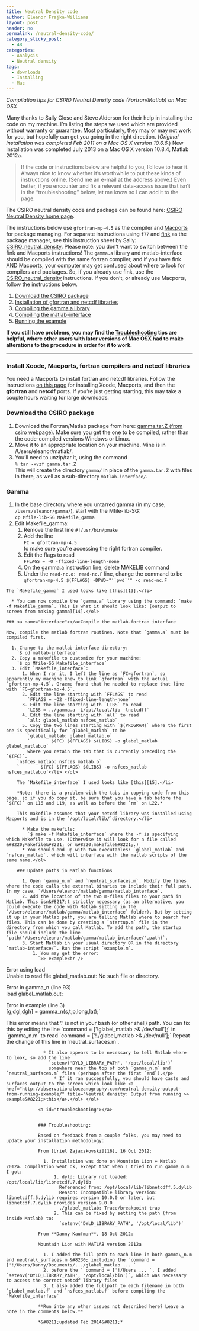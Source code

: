 ```yaml
---
title: Neutral Density code
author: Eleanor Frajka-Williams
layout: post
header: no
permalink: /neutral-density-code/
category_sticky_post:
  - 48
categories:
  - Analysis
  - Neutral density
tags:
  - downloads
  - Installing
  - Mac
---
```

*Compilation tips for CSIRO Neutral Density code (Fortran/Matlab) on Mac OSX*

Many thanks to Sally Close and Steve Alderson for their help in installing the code on my machine. I&#8217;m listing the steps we used which are provided without warranty or guarantee. Most particularly, they may or may not work for you, but hopefully can get you going in the right direction. (*Original installation was completed Feb 2011 on a Mac OS X version 10.6.6.*) New installation was completed July 2013 on a Mac OS X version 10.8.4, Matlab 2012a.

> If the code or instructions below are helpful to you, I&#8217;d love to hear it. Always nice to know whether it&#8217;s worthwhile to put these kinds of instructions online. (Send me an e-mail at the address above.) Even better, if you encounter and fix a relevant data-access issue that isn&#8217;t in the &#8220;troubleshooting&#8221; below, let me know so I can add it to the page.

The CSIRO neutral density code and package can be found here: [CSIRO Neutral Density home page][1].

The instructions below use `gfortran-mp-4.5` as the compiler and [Macports][2] for package managing. For separate instructions using `f77` and [fink][3] as the package manager, see this instruction sheet by Sally: [CSIRO\_neutral\_density][4]. Please note: you don&#8217;t want to switch between the fink and Macports instructions! The `gamma.a` library and matlab-interface should be compiled with the same fortran compiler, and if you have fink AND Macports, your computer may get confused about where to look for compilers and packages. So, if you already use fink, use the [CSIRO\_neutral\_density][4] instructions. If you don&#8217;t, or already use Macports, follow the instructions below.

  1. [Download the CSIRO package][5]
  2. [Installation of gfortran and netcdf libraries][6]
  3. [Compiling the gamma.a library][7]
  4. [Compiling the matlab-interface][8]
  5. [Running the example][9]

**If you still have problems, you may find the [Troubleshooting][10] tips are helpful, where other users with later versions of Mac OSX had to make alterations to the procedure in order for it to work.**

* * *

### <a name="codeinstall"></a>Install Xcode, Macports, fortran compilers and netcdf libraries

You need a Macports to install fortran and netcdf libraries. Follow the instructions [on this page][11] for installing Xcode, Macports, and then the **gfortran** and **netcdf** ports. If you&#8217;re just getting starting, this may take a couple hours waiting for large downloads.

### <a name="download"></a>Download the CSIRO package

  1. Download the Fortran/Matlab package from here: [gamma.tar.Z (from csiro webpage)][12]. Make sure you get the one to be compiled, rather than the code-compiled versions Windows or Linux.
  2. Move it to an appropriate location on your machine. Mine is in /Users/eleanor/matlab/. 
  3. You&#8217;ll need to unzip/tar it, using the command  
    `% tar -xvzf gamma.tar.Z`  
    This will create the directory `gamma/` in place of the `gamma.tar.Z` with files in there, as well as a sub-directory `matlab-interface/`.

<a name="gamma"></a>  


### Gamma

  1. In the base directory where you untarred gamma (in my case, `/Users/eleanor/gamma/`), start with the Mfile-lib-SG:  
    `cp Mfile-lib-SG Makefile_gamma`
  2. Edit Makefile_gamma: 
      1. Remove the first line `#!/usr/bin/pmake`
      2. Add the line  
        `FC = gfortran-mp-4.5`  
        to make sure you&#8217;re accessing the right fortran compiler.
      3. Edit the flags to read  
        `FFLAGS = -O -ffixed-line-length-none`
      4. On the gamma.a instruction line, delete MAKELIB command
      5. Under the `read-nc.o: read-nc.F` line, change the command to be  
        ``gfortran-mp-4.5 $(FFLAGS) -DPWD="'`pwd`'" -c read-nc.F``
    
    The `Makefile_gamma` I used looks like [this][13].</li> 
    
      * You can now compile the `gamma.a` library using the command: `make -f Makefile_gamma`. This is what it should look like: [output to screen from making gamma][14].</ol> 
    
    ### <a name="interface"></a>Compile the matlab-fortran interface
    
    Now, compile the matlab fortran routines. Note that `gamma.a` must be compiled first.
    
      1. Change to the matlab-interface directory:  
        `$ cd matlab-interface`
      2. Copy a makefile to customize for your machine:  
        `$ cp Mfile-SG Makefile_interface`
      3. Edit `Makefile_interface`: 
          1. When I ran it, I left the line as `FC=gfortran`, so apparently my machine knew to link `gfortran` with the actual `gfortran-mp-4.5`. Graeme found that he needed to replace that line with `FC=gfortran-mp-4.5`.
          2. Edit the line starting with `FFLAGS` to read  
            `FFLAGS = -O2 -ffixed-line-length-none`
          3. Edit the line starting with `LIBS` to read  
            `LIBS = ../gamma.a -L/opt/local/lib -lnetcdff`
          4. Edit the line starting with `all` to read  
            `all: glabel_matlab nsfces_matlab`
          5. Copy the two lines starting with `$(PROGRAM)` where the first one is specifically for `glabel_matlab` to be  
            `glabel_matlab: glabel_matlab.o`  
            `        $(FC) $(FFLAGS) $(LIBS) -o glabel_matlab glabel_matlab.o`  
            where you retain the tab that is currently preceding the `$(FC)`.
        `nsfces_matlab: nsfces_matlab.o`  
        `        $(FC) $(FFLAGS) $(LIBS) -o nsfces_matlab nsfces_matlab.o`</li> </ol> 
        
        The `Makefile_interface` I used looks like [this][15].</li> 
        
        *Note: there is a problem with the tabs in copying code from this page, so if you do copy it, be sure that you have a tab before the `$(FC)` on L16 and L19, as well as before the `rm` on L22.*
        
        This makefile assumes that your netcdf library was installed using Macports and is in the `/opt/local/lib/`directory.</li> 
        
          * Make the makefile:  
            `$ make -f Makefile_interface` where the -f is specifying which Makefile to use. (Otherwise it will look for a file called &#8220;Makefile&#8221; or &#8220;makefile&#8221;.) 
          * You should end up with two executables: `glabel_matlab` and `nsfces_matlab`, which will interface with the matlab scripts of the same name.</ol> 
        
        ### Update paths in Matlab functions
        
          1. Open `gamma_n.m` and `neutral_surfaces.m`. Modify the lines where the code calls the external binaries to include their full path. In my case, `/Users/eleanor/matlab/gamma/matlab_interface`.
          2. Add the location of the two m-files files to your path in Matlab. This isn&#8217;t strictly necessary (as an alternative, you could execute the code with Matlab sitting in the `/Users/eleanor/matlab/gamma/matlab_interface` folder). But by setting it up in your Matlab path, you are telling Matlab where to search for files. This can be done by creating a `startup.m` file in the directory from which you call Matlab. To add the path, the startup file should include the line `path('/Users/eleanor/matlab/gamma/matlab_interface/',path)`.
          3. Start Matlab in your usual directory OR in the directory `matlab-interface/`. Run the script `example.m`. 
              1. You may get the error:  
                `>> example<br />
Error using load<br />
Unable to read file glabel_matlab.out: No such file or directory.</p>
<p>Error in gamma_n (line 93)<br />
load glabel_matlab.out;</p>
<p>Error in example (line 3)<br />
[g,dgl,dgh] = gamma_n(s,t,p,long,lat);`</p> 
                This error means that &#8216;.&#8217; is not in your bash (or other shell) path. You can fix this by editing the line  
                `command = ['!glabel_matlab >& /dev/null'];`  
                in `gamma_n.m` to read  
                `command = ['!./glabel_matlab >& /dev/null'];`  
                Repeat the change of this line in `neutral_surfaces.m`.</li> 
                
                  * It also appears to be necessary to tell Matlab where to look, so add the line  
                    `setenv('DYLD_LIBRARY_PATH', '/opt/local/lib')`  
                    somewhere near the top of both `gamma_n.m` and `neutral_surfaces.m` files (perhaps after the first `end`).</p> 
                      * If it ran successfully, you should have casts and surfaces output to the screen which look like <a href="http://observationaloceanography.com/neutral-density-output-from-running-example/" title="Neutral density: Output from running >> example&#8221;>this</a>.</ol> </ol> 
                
                <a id="troubleshooting"></a>  
                
                
                ### Troubleshooting:
                
                Based on feedback from a couple folks, you may need to update your installation methodology:
                
                From [Uriel Zajaczkovski][16], 16 Oct 2012:
                
                  1. Installation was done on Mountain Lion + Matlab 2012a. Compilation went ok, except that when I tried to run gamma_n.m I got: 
                      1. dyld: Library not loaded: /opt/local/lib/libnetcdf.7.dylib  
                        Referenced from: /opt/local/lib/libnetcdff.5.dylib  
                        Reason: Incompatible library version: libnetcdff.5.dylib requires version 10.0.0 or later, but libnetcdf.7.dylib provides version 9.0.0  
                        ./glabel_matlab: Trace/breakpoint trap
                      2. This can be fixed by setting the path (from inside Matlab) to:  
                        `setenv('DYLD_LIBRARY_PATH', '/opt/local/lib')` 
                
                From **Danny Kaufman**, 18 Oct 2012:
                
                Mountain Lion with MATLAB version 2012a
                
                  1. I added the full path to each line in both gamma\_n.m and neutral\_surfaces.m &#8230; including the `command = ['!/Users/Danny/Documents/.../glabel_matlab ... `
                  2. before the ` command = ['!/Users ... `, I added `setenv('DYLD_LIBRARY_PATH', '/opt/local/bin')`, which was necessary to access the correct netcdf library files
                  3. I also added the fullpath to each filename in both `glabel_matlab.f` and `nsfces_matlab.f` before compiling the `Makefile_interface`
                
                **Run into any other issues not described here? Leave a note in the comments below.**
                
                *&#8211;updated Feb 2014&#8211;*

 [1]: http://www.marine.csiro.au/%7Ejackett/NeutralDensity/
 [2]: http://www.macports.org/
 [3]: fink.sf.net/‎
 [4]: http://observationaloceanography.com/wp-content/uploads/2014/04/CSIRO_neutral_density.pdf
 [5]: http://observationaloceanography.com/neutral-density-code/#download
 [6]: http://observationaloceanography.com/neutral-density-code/#codeinstall
 [7]: http://observationaloceanography.com/neutral-density-code/#gamma
 [8]: http://observationaloceanography.com/neutral-density-code/#interface
 [9]: http://observationaloceanography.com/neutral-density-code/#example
 [10]: #troubleshooting
 [11]: http://observationaloceanography.com/macports-for-oceanography/ "MacPorts for oceanography"
 [12]: ftp://ftp.marine.csiro.au/software/jackett/gamma.tar.Z
 [13]: http://observationaloceanography.com/makefile_gamma/ "Makefile_gamma"
 [14]: http://observationaloceanography.com/neutral-density-making-gamma-a-output-to-screen/ "Neutral density: Making gamma.a output to screen"
 [15]: http://observationaloceanography.com/makefile_interface/ "Makefile_interface"
 [16]: mailto:uzajaczk@ucsd.edu